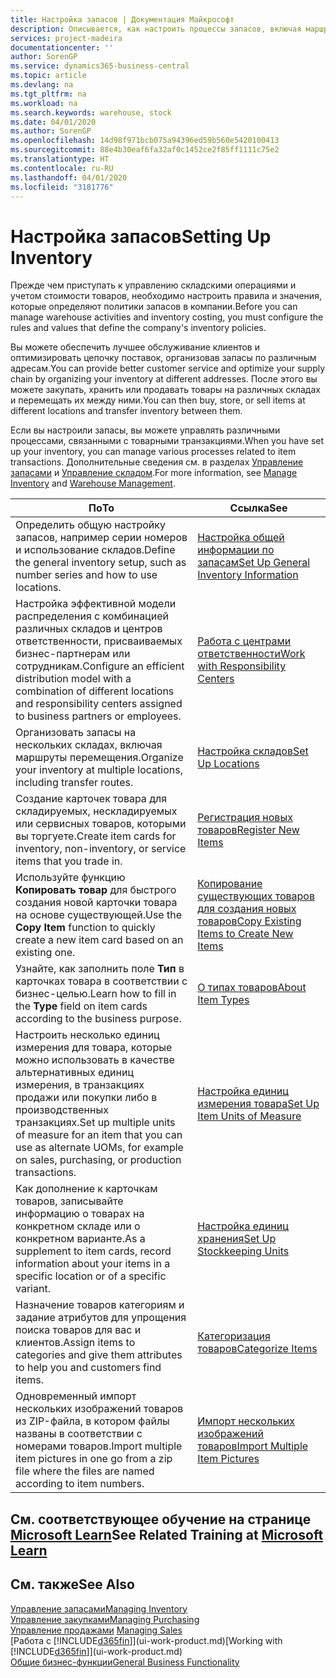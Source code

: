 ```yaml
---
title: Настройка запасов | Документация Майкрософт
description: Описывается, как настроить процессы запасов, включая маршруты перемещения и склады.
services: project-madeira
documentationcenter: ''
author: SorenGP
ms.service: dynamics365-business-central
ms.topic: article
ms.devlang: na
ms.tgt_pltfrm: na
ms.workload: na
ms.search.keywords: warehouse, stock
ms.date: 04/01/2020
ms.author: SorenGP
ms.openlocfilehash: 14d98f971bcb075a94396ed59b560e5420100413
ms.sourcegitcommit: 88e4b30eaf6fa32af0c1452ce2f85ff1111c75e2
ms.translationtype: HT
ms.contentlocale: ru-RU
ms.lasthandoff: 04/01/2020
ms.locfileid: "3181776"
---
```

# <a name="setting-up-inventory"></a><span data-ttu-id="3face-103">Настройка запасов</span><span class="sxs-lookup"><span data-stu-id="3face-103">Setting Up Inventory</span></span>
<span data-ttu-id="3face-104">Прежде чем приступать к управлению складскими операциями и учетом стоимости товаров, необходимо настроить правила и значения, которые определяют политики запасов в компании.</span><span class="sxs-lookup"><span data-stu-id="3face-104">Before you can manage warehouse activities and inventory costing, you must configure the rules and values that define the company's inventory policies.</span></span>

<span data-ttu-id="3face-105">Вы можете обеспечить лучшее обслуживание клиентов и оптимизировать цепочку поставок, организовав запасы по различным адресам.</span><span class="sxs-lookup"><span data-stu-id="3face-105">You can provide better customer service and optimize your supply chain by organizing your inventory at different addresses.</span></span> <span data-ttu-id="3face-106">После этого вы можете закупать, хранить или продавать товары на различных складах и перемещать их между ними.</span><span class="sxs-lookup"><span data-stu-id="3face-106">You can then buy, store, or sell items at different locations and transfer inventory between them.</span></span>

<span data-ttu-id="3face-107">Если вы настроили запасы, вы можете управлять различными процессами, связанными с товарными транзакциями.</span><span class="sxs-lookup"><span data-stu-id="3face-107">When you have set up your inventory, you can manage various processes related to item transactions.</span></span> <span data-ttu-id="3face-108">Дополнительные сведения см. в разделах [Управление запасами](inventory-manage-inventory.md) и [Управление складом](warehouse-manage-warehouse.md).</span><span class="sxs-lookup"><span data-stu-id="3face-108">For more information, see [Manage Inventory](inventory-manage-inventory.md) and [Warehouse Management](warehouse-manage-warehouse.md).</span></span>

| <span data-ttu-id="3face-109">По</span><span class="sxs-lookup"><span data-stu-id="3face-109">To</span></span> | <span data-ttu-id="3face-110">Ссылка</span><span class="sxs-lookup"><span data-stu-id="3face-110">See</span></span> |
| --- | --- |
| <span data-ttu-id="3face-111">Определить общую настройку запасов, например серии номеров и использование складов.</span><span class="sxs-lookup"><span data-stu-id="3face-111">Define the general inventory setup, such as number series and how to use locations.</span></span> |[<span data-ttu-id="3face-112">Настройка общей информации по запасам</span><span class="sxs-lookup"><span data-stu-id="3face-112">Set Up General Inventory Information</span></span>](inventory-how-setup-general.md) |
|<span data-ttu-id="3face-113">Настройка эффективной модели распределения с комбинацией различных складов и центров ответственности, присваиваемых бизнес-партнерам или сотрудникам.</span><span class="sxs-lookup"><span data-stu-id="3face-113">Configure an efficient distribution model with a combination of different locations and responsibility centers assigned to business partners or employees.</span></span>|[<span data-ttu-id="3face-114">Работа с центрами ответственности</span><span class="sxs-lookup"><span data-stu-id="3face-114">Work with Responsibility Centers</span></span>](inventory-responsibility-centers.md)|
| <span data-ttu-id="3face-115">Организовать запасы на нескольких складах, включая маршруты перемещения.</span><span class="sxs-lookup"><span data-stu-id="3face-115">Organize your inventory at multiple locations, including transfer routes.</span></span> |[<span data-ttu-id="3face-116">Настройка складов</span><span class="sxs-lookup"><span data-stu-id="3face-116">Set Up Locations</span></span>](inventory-how-register-new-items.md) |
| <span data-ttu-id="3face-117">Создание карточек товара для складируемых, нескладируемых или сервисных товаров, которыми вы торгуете.</span><span class="sxs-lookup"><span data-stu-id="3face-117">Create item cards for inventory, non-inventory, or service items that you trade in.</span></span> |[<span data-ttu-id="3face-118">Регистрация новых товаров</span><span class="sxs-lookup"><span data-stu-id="3face-118">Register New Items</span></span>](inventory-how-register-new-items.md) |
|<span data-ttu-id="3face-119">Используйте функцию **Копировать товар** для быстрого создания новой карточки товара на основе существующей.</span><span class="sxs-lookup"><span data-stu-id="3face-119">Use the **Copy Item** function to quickly create a new item card based on an existing one.</span></span>|[<span data-ttu-id="3face-120">Копирование существующих товаров для создания новых товаров</span><span class="sxs-lookup"><span data-stu-id="3face-120">Copy Existing Items to Create New Items</span></span>](inventory-how-copy-items.md)|
|<span data-ttu-id="3face-121">Узнайте, как заполнить поле **Тип** в карточках товара в соответствии с бизнес-целью.</span><span class="sxs-lookup"><span data-stu-id="3face-121">Learn how to fill in the **Type** field on item cards according to the business purpose.</span></span>|[<span data-ttu-id="3face-122">О типах товаров</span><span class="sxs-lookup"><span data-stu-id="3face-122">About Item Types</span></span>](inventory-about-item-types.md)|
|<span data-ttu-id="3face-123">Настроить несколько единиц измерения для товара, которые можно использовать в качестве альтернативных единиц измерения, в транзакциях продажи или покупки либо в производственных транзакциях.</span><span class="sxs-lookup"><span data-stu-id="3face-123">Set up multiple units of measure for an item that you can use as alternate UOMs, for example on sales, purchasing, or production transactions.</span></span>|[<span data-ttu-id="3face-124">Настройка единиц измерения товара</span><span class="sxs-lookup"><span data-stu-id="3face-124">Set Up Item Units of Measure</span></span>](inventory-how-setup-units-of-measure.md)|
|<span data-ttu-id="3face-125">Как дополнение к карточкам товаров, записывайте информацию о товарах на конкретном складе или о конкретном варианте.</span><span class="sxs-lookup"><span data-stu-id="3face-125">As a supplement to item cards, record information about your items in a specific location or of a specific variant.</span></span>|[<span data-ttu-id="3face-126">Настройка единиц хранения</span><span class="sxs-lookup"><span data-stu-id="3face-126">Set Up Stockkeeping Units</span></span>](inventory-how-to-set-up-stockkeeping-units.md)|
| <span data-ttu-id="3face-127">Назначение товаров категориям и задание атрибутов для упрощения поиска товаров для вас и клиентов.</span><span class="sxs-lookup"><span data-stu-id="3face-127">Assign items to categories and give them attributes to help you and customers find items.</span></span> |[<span data-ttu-id="3face-128">Категоризация товаров</span><span class="sxs-lookup"><span data-stu-id="3face-128">Categorize Items</span></span>](inventory-how-categorize-items.md) |
|<span data-ttu-id="3face-129">Одновременный импорт нескольких изображений товаров из ZIP-файла, в котором файлы названы в соответствии с номерами товаров.</span><span class="sxs-lookup"><span data-stu-id="3face-129">Import multiple item pictures in one go from a zip file where the files are named according to item numbers.</span></span>|[<span data-ttu-id="3face-130">Импорт нескольких изображений товаров</span><span class="sxs-lookup"><span data-stu-id="3face-130">Import Multiple Item Pictures</span></span>](inventory-how-import-item-pictures.md)|

## <a name="see-related-training-at-microsoft-learn"></a><span data-ttu-id="3face-131">См. соответствующее обучение на странице [Microsoft Learn](/learn/modules/trade-get-started-dynamics-365-business-central/)</span><span class="sxs-lookup"><span data-stu-id="3face-131">See Related Training at [Microsoft Learn](/learn/modules/trade-get-started-dynamics-365-business-central/)</span></span>

## <a name="see-also"></a><span data-ttu-id="3face-132">См. также</span><span class="sxs-lookup"><span data-stu-id="3face-132">See Also</span></span>
[<span data-ttu-id="3face-133">Управление запасами</span><span class="sxs-lookup"><span data-stu-id="3face-133">Managing Inventory</span></span>](inventory-manage-inventory.md)  
[<span data-ttu-id="3face-134">Управление закупками</span><span class="sxs-lookup"><span data-stu-id="3face-134">Managing Purchasing</span></span>](purchasing-manage-purchasing.md)  
<span data-ttu-id="3face-135">[Управление продажами](sales-manage-sales.md)  </span><span class="sxs-lookup"><span data-stu-id="3face-135">[Managing Sales](sales-manage-sales.md)  </span></span>  
<span data-ttu-id="3face-136">[Работа с [!INCLUDE[d365fin](includes/d365fin_md.md)]](ui-work-product.md)</span><span class="sxs-lookup"><span data-stu-id="3face-136">[Working with [!INCLUDE[d365fin](includes/d365fin_md.md)]](ui-work-product.md)</span></span>  
[<span data-ttu-id="3face-137">Общие бизнес-функции</span><span class="sxs-lookup"><span data-stu-id="3face-137">General Business Functionality</span></span>](ui-across-business-areas.md)
